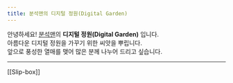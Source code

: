 ```yaml
---
title: 분석맨의 디지털 정원(Digital Garden)
---
```

안녕하세요! [분석맨](https://kr.analysisman.com/)의 **디지털 정원(Digital Garden)** 입니다.<br>
아름다운 디지털 정원을 가꾸기 위한 씨앗을 뿌립니다.<br>
앞으로 풍성한 열매를 맺어 많은 분께 나누어 드리고 싶습니다.

---
[[Slip-box]]
